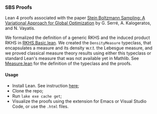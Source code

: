 ### SBS Proofs
Lean 4 proofs associated with the paper [Stein Boltzmann Sampling: A Variational Approach for Global Optimization](https://arxiv.org/abs/2402.04689) by G. Serré, A. Kalogeratos, and N. Vayatis.

We formalized the definition of a generic RKHS and the induced product RKHS in [RKHS.Basic.lean](SBSProofs/RKHS/Basic.lean). We created the `DensityMeasure` typeclass, that encapsulates a measure and its density w.r.t. the Lebesgue measure, and we proved classical measure theory results using either this typeclass or standard Lean's measure that was not available yet in Mathlib. See [Measure.lean](SBSProofs/Measure.lean) for the definition of the typeclass and the proofs.

#### Usage
- Install Lean. See instruction [here](https://leanprover-community.github.io/get_started.html);
- Clone the repo;
- Run `lake exe cache get`;
- Visualize the proofs using the extension for Emacs or Visual Studio Code, or use the `.html` files.

